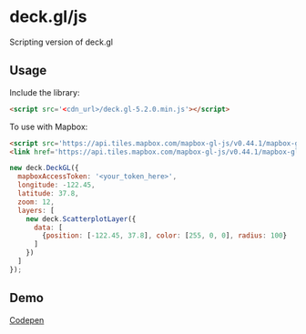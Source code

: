 # deck.gl/js
Scripting version of deck.gl

## Usage

Include the library:
```html
<script src='<cdn_url>/deck.gl-5.2.0.min.js'></script>
```

To use with Mapbox:
```html
<script src='https://api.tiles.mapbox.com/mapbox-gl-js/v0.44.1/mapbox-gl.js'></script>
<link href='https://api.tiles.mapbox.com/mapbox-gl-js/v0.44.1/mapbox-gl.css' rel='stylesheet' />
```

```js
new deck.DeckGL({
  mapboxAccessToken: '<your_token_here>',
  longitude: -122.45,
  latitude: 37.8,
  zoom: 12,
  layers: [
    new deck.ScatterplotLayer({
      data: [
        {position: [-122.45, 37.8], color: [255, 0, 0], radius: 100}
      ]
    })
  ]
});
```

## Demo
[Codepen](https://codepen.io/Pessimistress/pen/jGXVBK)
